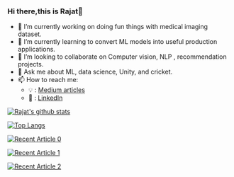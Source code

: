 ### Hi there,this is Rajat👋

- 🔭 I’m currently working on doing fun things with medical imaging dataset.
- 🌱 I’m currently learning to convert ML models into useful production applications.
- 👯 I’m looking to collaborate on Computer vision, NLP , recommendation projects.
- 💬 Ask me about ML, data science, Unity, and cricket.
- 📫 How to reach me:
  - 💡 : [Medium articles](https://rajatpaliwal02.medium.com/)
  - 🏢 : [LinkedIn](https://www.linkedin.com/in/rajat-paliwal-309239b1/)

[![Rajat's github stats](https://github-readme-stats.vercel.app/api?username=rajatpaliwal&count_private=true&show_icons=true&theme=radical&hide_rank=false)](https://github.com/anuraghazra/github-readme-stats)

[![Top Langs](https://github-readme-stats.vercel.app/api/top-langs/?username=rajatpaliwal)](https://github.com/anuraghazra/github-readme-stats)

<a target="_blank" href="https://github-readme-medium-recent-article.vercel.app/medium/@rajatpaliwal02/0"><img src="https://github-readme-medium-recent-article.vercel.app/medium/@rajatpaliwal02/0" alt="Recent Article 0">
  
<a target="_blank" href="https://github-readme-medium-recent-article.vercel.app/medium/@rajatpaliwal02/1"><img src="https://github-readme-medium-recent-article.vercel.app/medium/@rajatpaliwal02/1" alt="Recent Article 1">
  
<a target="_blank" href="https://github-readme-medium-recent-article.vercel.app/medium/@rajatpaliwal02/2"><img src="https://github-readme-medium-recent-article.vercel.app/medium/@rajatpaliwal02/2" alt="Recent Article 2">
